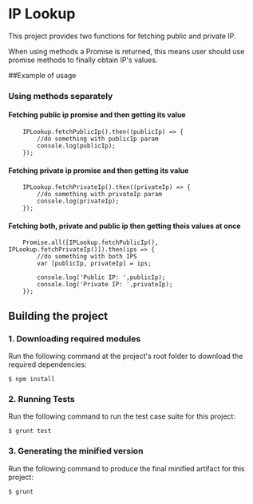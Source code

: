 # IP Lookup


This project provides two functions for fetching public and private IP.

When using methods a Promise is returned, this means user should use promise methods to finally obtain IP's values.

##Example of usage

### Using methods separately


#### Fetching public ip promise and then getting its value
```
    IPLookup.fetchPublicIp().then((publicIp) => {
        //do something with publicIp param
		console.log(publicIp);
	});
```

#### Fetching private ip promise and then getting its value
```	
	IPLookup.fetchPrivateIp().then((privateIp) => {
        //do something with privateIp param
		console.log(privateIp);
	});
```

#### Fetching both, private and public ip then getting theis values at once
```
	Promise.all([IPLookup.fetchPublicIp(), IPLookup.fetchPrivateIp()]).then(ips => {
		//do something with both IPS
		var [publicIp, privateIp] = ips;

		console.log('Public IP: ',publicIp);
		console.log('Private IP: ',privateIp);
	});
```

## Building the project
### 1. Downloading required modules
Run the following command at the project's root folder to download the required dependencies:

```
$ npm install
```

### 2. Running Tests
Run the following command to run the test case suite for this project:

```
$ grunt test
```

### 3. Generating the minified version
Run the following command to produce the final minified artifact for this project:

```
$ grunt
```